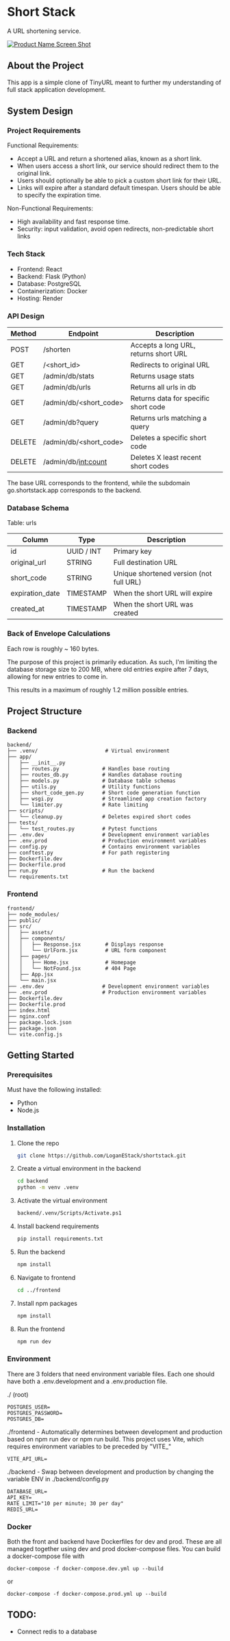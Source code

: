<!-- INTRODUCTION -->
# Short Stack
A URL shortening service.

[![Product Name Screen Shot][product-screenshot]](https://shortstack.app/)


<!-- ABOUT -->
## About the Project
This app is a simple clone of TinyURL meant to further my understanding of full stack application development.

<!-- SYSTEM DESIGN -->
## System Design

### Project Requirements
Functional Requirements:
- Accept a URL and return a shortened alias, known as a short link.
- When users access a short link, our service should redirect them to the original link.
- Users should optionally be able to pick a custom short link for their URL.
- Links will expire after a standard default timespan. Users should be able to specify the expiration time.

Non-Functional Requirements:
- High availability and fast response time.
- Security: input validation, avoid open redirects, non-predictable short links

### Tech Stack
- Frontend: React
- Backend: Flask (Python)
- Database: PostgreSQL
- Containerization: Docker
- Hosting: Render

### API Design
Method   |   Endpoint               |	Description
---------|--------------------------|------------------------------
POST     |	/shorten                |	Accepts a long URL, returns short URL
GET      |	/<short_id>             |	Redirects to original URL
GET      |	/admin/db/stats         |	Returns usage stats
GET      |	/admin/db/urls          |	Returns all urls in db
GET      |	/admin/db/<short_code>  |	Returns data for specific short code
GET      |	/admin/db?query         |	Returns urls matching a query
DELETE   |	/admin/db/<short_code>  |	Deletes a specific short code
DELETE   |	/admin/db/<int:count>   |	Deletes X least recent short codes

The base URL corresponds to the frontend, while the subdomain go.shortstack.app corresponds to the backend.

### Database Schema
Table: urls

Column	         |   Type	         |   Description
------------------|-----------------|----------------------------------
id	               |   UUID / INT    |   Primary key
original_url	   |   STRING        |   Full destination URL
short_code	      |   STRING        |   Unique shortened version (not full URL)
expiration_date	|   TIMESTAMP     |   When the short URL will expire
created_at	      |   TIMESTAMP     |   When the short URL was created


### Back of Envelope Calculations
Each row is roughly ~ 160 bytes. 

The purpose of this project is primarily education. As such, I'm limiting the database storage size to 200 MB, where old entries expire after 7 days, allowing for new entries to come in.

This results in a maximum of roughly 1.2 million possible entries.


<!-- STRUCTURE -->
## Project Structure
### Backend

```
backend/
├── .venv/                      # Virtual environment
├── app/
│   ├── __init__.py
│   ├── routes.py              # Handles base routing
│   ├── routes_db.py           # Handles database routing
│   ├── models.py              # Database table schemas
│   ├── utils.py               # Utility functions
│   ├── short_code_gen.py      # Short code generation function
│   ├── wsgi.py                # Streamlined app creation factory
│   └── limiter.py             # Rate limiting
├── scripts/
│   └── cleanup.py             # Deletes expired short codes
├── tests/
│   └── test_routes.py         # Pytest functions
├── .env.dev                   # Development environment variables
├── .env.prod                  # Production environment variables
├── config.py                  # Contains environment variables
├── conftest.py                # For path registering
├── Dockerfile.dev
├── Dockerfile.prod
├── run.py                     # Run the backend
└── requirements.txt
```

### Frontend

```
frontend/
├── node_modules/
├── public/
├── src/
│   ├── assets/
│   ├── components/
│   │   ├── Response.jsx        # Displays response
│   │   └── UrlForm.jsx         # URL form component
│   ├── pages/
│   │   ├── Home.jsx            # Homepage
│   │   └── NotFound.jsx        # 404 Page
│   ├── App.jsx
│   └── main.jsx
├── .env.dev                   # Development environment variables
├── .env.prod                  # Production environment variables
├── Dockerfile.dev
├── Dockerfile.prod
├── index.html
├── nginx.conf
├── package.lock.json
├── package.json
└── vite.config.js
```

<!-- GETTING STARTED -->
## Getting Started

### Prerequisites
Must have the following installed:
- Python
- Node.js

### Installation
1. Clone the repo
   ```sh
   git clone https://github.com/LoganEStack/shortstack.git
   ```
2. Create a virtual environment in the backend
   ```sh
   cd backend
   python -m venv .venv
   ```
3. Activate the virtual environment
   ```sh
   backend/.venv/Scripts/Activate.ps1
   ```
4. Install backend requirements
   ```sh
   pip install requirements.txt
   ```
5. Run the backend
   ```sh
   npm install
   ```
6. Navigate to frontend
   ```sh
   cd ../frontend
   ```
7. Install npm packages
   ```sh
   npm install
   ```
8. Run the frontend
   ```sh
   npm run dev
   ```

### Environment
There are 3 folders that need environment variable files. Each one should have both a .env.development and a .env.production file.

./ (root)
```
POSTGRES_USER=
POSTGRES_PASSWORD=
POSTGRES_DB=
```

./frontend - Automatically determines between development and production based on npm run dev or npm run build. This project uses Vite, which requires environment variables to be preceded by "VITE_"
```
VITE_API_URL=
```

./backend - Swap between development and production by changing the variable ENV in ./backend/config.py
```
DATABASE_URL=
API_KEY=
RATE_LIMIT="10 per minute; 30 per day"
REDIS_URL=
```


### Docker
Both the front and backend have Dockerfiles for dev and prod. These are all managed together using dev and prod docker-compose files. You can build a docker-compose file with
```
docker-compose -f docker-compose.dev.yml up --build
```
or
```
docker-compose -f docker-compose.prod.yml up --build
```


<!-- MARKDOWN LINKS & IMAGES -->
[product-screenshot]: frontend/src/assets/product-screenshot.png


## TODO:
- Connect redis to a database
